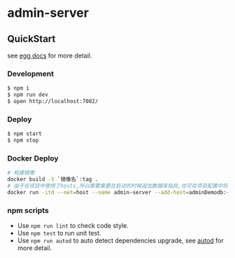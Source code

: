 # admin-server



## QuickStart

<!-- add docs here for user -->

see [egg docs][egg] for more detail.

### Development

```bash
$ npm i
$ npm run dev
$ open http://localhost:7002/
```

### Deploy

```bash
$ npm start
$ npm stop
```

### Docker Deploy

```bash
# 构建镜像
docker build -t `镜像名`:tag .
# 由于在项目中使用了hosts,所以需要需要在启动的时候追加数据库指向,也可在项目配置中将其修改成IP
docker run -itd --net=host --name admin-server --add-host=adminDemodb:<数据库地址> admin-server
```

### npm scripts

- Use `npm run lint` to check code style.
- Use `npm test` to run unit test.
- Use `npm run autod` to auto detect dependencies upgrade, see [autod](https://www.npmjs.com/package/autod) for more detail.

[egg]: https://eggjs.org
